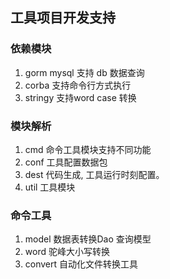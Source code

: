 ## 工具项目开发支持

### 依赖模块
1. gorm mysql 支持 db 数据查询
2. corba 支持命令行方式执行
3. stringy 支持word case 转换

### 模块解析
1. cmd 命令工具模块支持不同功能
2. conf 工具配置数据包
3. dest 代码生成, 工具运行时刻配置。
4. util 工具模块

### 命令工具
1. model 数据表转换Dao 查询模型
2. word 驼峰大小写转换
3. convert 自动化文件转换工具